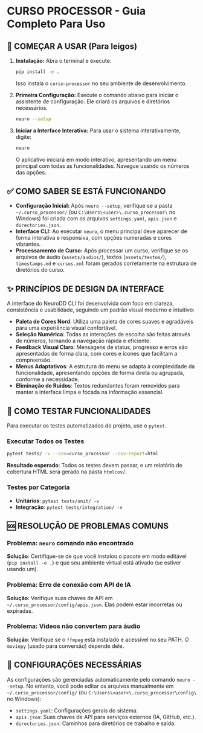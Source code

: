 # CURSO PROCESSOR - Guia Completo Para Uso

## 🚀 COMEÇAR A USAR (Para leigos)
1.  **Instalação:** Abra o terminal e execute:
    ```bash
    pip install -e .
    ```
    Isso instala o `curso-processor` no seu ambiente de desenvolvimento.

2.  **Primeira Configuração:** Execute o comando abaixo para iniciar o assistente de configuração. Ele criará os arquivos e diretórios necessários.
    ```bash
    neuro --setup
    ```

3.  **Iniciar a Interface Interativa:** Para usar o sistema interativamente, digite:
    ```bash
    neuro
    ```
    O aplicativo iniciará em modo interativo, apresentando um menu principal com todas as funcionalidades. Navegue usando os números das opções.

## ✅ COMO SABER SE ESTÁ FUNCIONANDO
-   **Configuração Inicial:** Após `neuro --setup`, verifique se a pasta `~/.curso_processor/` (ou `C:\Users\<user>\.curso_processor\` no Windows) foi criada com os arquivos `settings.yaml`, `apis.json` e `directories.json`.
-   **Interface CLI:** Ao executar `neuro`, o menu principal deve aparecer de forma interativa e responsiva, com opções numeradas e cores vibrantes.
-   **Processamento de Curso:** Após processar um curso, verifique se os arquivos de áudio (`assets/audios/`), textos (`assets/textos/`), `timestamps.md` e `cursos.xml` foram gerados corretamente na estrutura de diretórios do curso.

## ✨ PRINCÍPIOS DE DESIGN DA INTERFACE
A interface do NeuroDD CLI foi desenvolvida com foco em clareza, consistência e usabilidade, seguindo um padrão visual moderno e intuitivo:

-   **Paleta de Cores Nord**: Utiliza uma paleta de cores suaves e agradáveis para uma experiência visual confortável.
-   **Seleção Numérica**: Todas as interações de escolha são feitas através de números, tornando a navegação rápida e eficiente.
-   **Feedback Visual Claro**: Mensagens de status, progresso e erros são apresentadas de forma clara, com cores e ícones que facilitam a compreensão.
-   **Menus Adaptativos**: A estrutura do menu se adapta à complexidade da funcionalidade, apresentando opções de forma direta ou agrupada, conforme a necessidade.
-   **Eliminação de Ruídos**: Textos redundantes foram removidos para manter a interface limpa e focada na informação essencial.

## 🧪 COMO TESTAR FUNCIONALIDADES

Para executar os testes automatizados do projeto, use o `pytest`.

### Executar Todos os Testes

```bash
pytest tests/ -v --cov=curso_processor --cov-report=html
```
**Resultado esperado**: Todos os testes devem passar, e um relatório de cobertura HTML será gerado na pasta `htmlcov/`.

### Testes por Categoria
-   **Unitários**: `pytest tests/unit/ -v`
-   **Integração**: `pytest tests/integration/ -v`

## 🆘 RESOLUÇÃO DE PROBLEMAS COMUNS
### Problema: `neuro` comando não encontrado
**Solução**: Certifique-se de que você instalou o pacote em modo editável (`pip install -e .`) e que seu ambiente virtual está ativado (se estiver usando um).

### Problema: Erro de conexão com API de IA
**Solução**: Verifique suas chaves de API em `~/.curso_processor/config/apis.json`. Elas podem estar incorretas ou expiradas.

### Problema: Vídeos não convertem para áudio
**Solução**: Verifique se o `ffmpeg` está instalado e acessível no seu PATH. O `moviepy` (usado para conversão) depende dele.

## 🔧 CONFIGURAÇÕES NECESSÁRIAS
As configurações são gerenciadas automaticamente pelo comando `neuro --setup`. No entanto, você pode editar os arquivos manualmente em `~/.curso_processor/config/` (ou `C:\Users\<user>\.curso_processor\config\` no Windows):
-   `settings.yaml`: Configurações gerais do sistema.
-   `apis.json`: Suas chaves de API para serviços externos (IA, GitHub, etc.).
-   `directories.json`: Caminhos para diretórios de trabalho e saída.